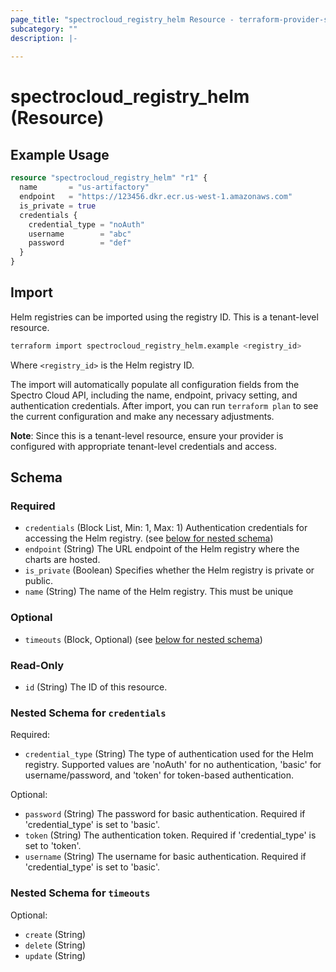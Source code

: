 ```yaml
---
page_title: "spectrocloud_registry_helm Resource - terraform-provider-spectrocloud"
subcategory: ""
description: |-
  
---
```


# spectrocloud_registry_helm (Resource)

  

## Example Usage

```terraform
resource "spectrocloud_registry_helm" "r1" {
  name       = "us-artifactory"
  endpoint   = "https://123456.dkr.ecr.us-west-1.amazonaws.com"
  is_private = true
  credentials {
    credential_type = "noAuth"
    username        = "abc"
    password        = "def"
  }
}
```

## Import

Helm registries can be imported using the registry ID. This is a tenant-level resource.

```bash
terraform import spectrocloud_registry_helm.example <registry_id>
```

Where `<registry_id>` is the Helm registry ID.

The import will automatically populate all configuration fields from the Spectro Cloud API, including the name, endpoint, privacy setting, and authentication credentials. After import, you can run `terraform plan` to see the current configuration and make any necessary adjustments.

**Note**: Since this is a tenant-level resource, ensure your provider is configured with appropriate tenant-level credentials and access.


<!-- schema generated by tfplugindocs -->
## Schema

### Required

- `credentials` (Block List, Min: 1, Max: 1) Authentication credentials for accessing the Helm registry. (see [below for nested schema](#nestedblock--credentials))
- `endpoint` (String) The URL endpoint of the Helm registry where the charts are hosted.
- `is_private` (Boolean) Specifies whether the Helm registry is private or public.
- `name` (String) The name of the Helm registry. This must be unique

### Optional

- `timeouts` (Block, Optional) (see [below for nested schema](#nestedblock--timeouts))

### Read-Only

- `id` (String) The ID of this resource.

<a id="nestedblock--credentials"></a>
### Nested Schema for `credentials`

Required:

- `credential_type` (String) The type of authentication used for the Helm registry. Supported values are 'noAuth' for no authentication, 'basic' for username/password, and 'token' for token-based authentication.

Optional:

- `password` (String) The password for basic authentication. Required if 'credential_type' is set to 'basic'.
- `token` (String) The authentication token. Required if 'credential_type' is set to 'token'.
- `username` (String) The username for basic authentication. Required if 'credential_type' is set to 'basic'.


<a id="nestedblock--timeouts"></a>
### Nested Schema for `timeouts`

Optional:

- `create` (String)
- `delete` (String)
- `update` (String)